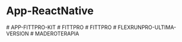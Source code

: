 # App-ReactNative
#   A P P - F I T T P R O - K I T  
 #   F I T T P R O  
 #   F I T T P R O  
 #   F L E X R U N P R O - U L T I M A - V E R S I O N  
 #   M A D E R O T E R A P I A  
 